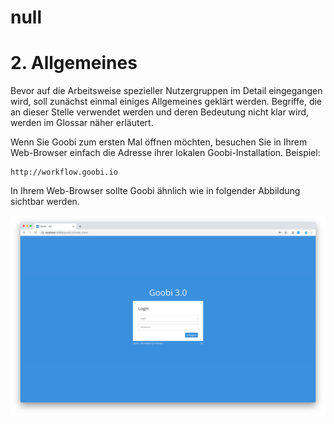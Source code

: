 # null

# 2.  Allgemeines

Bevor auf die Arbeitsweise spezieller Nutzergruppen im Detail eingegangen wird, soll zunächst einmal einiges Allgemeines geklärt werden. Begriffe, die an dieser Stelle verwendet werden und deren Bedeutung nicht klar wird, werden im Glossar näher erläutert.

Wenn Sie Goobi zum ersten Mal öffnen möchten, besuchen Sie in Ihrem Web-Browser einfach die Adresse ihrer lokalen Goobi-Installation. Beispiel:

```text
http://workflow.goobi.io
```

In Ihrem Web-Browser sollte Goobi ähnlich wie in folgender Abbildung sichtbar werden.

![Startseite von Goobi](screen_de.png)